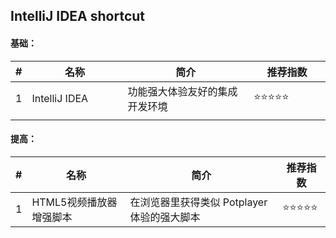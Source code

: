 ## IntelliJ IDEA shortcut

#### 基础：

| # | 名称 | 简介 | 推荐指数 |
|---|---|---|---|
| 1 | IntelliJ IDEA | 功能强大体验友好的集成开发环境 | ⭐⭐⭐⭐⭐ |
|   |<img width=300px/>|<img width=500px/>|<img width=200px/>|

#### 提高：

| # | 名称 | 简介 | 推荐指数 |
|---|---|---|---|
| 1 | HTML5视频播放器增强脚本 | 在浏览器里获得类似 Potplayer 体验的强大脚本 | ⭐⭐⭐⭐⭐ |












